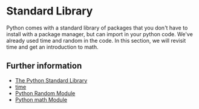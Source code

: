 # Standard Library

Python comes with a standard library of packages that you don't have to install with a package manager,
but can import in your python code.
We've already used time and random in the code. In this section, we will revisit time and get an introduction to math.

## Further information

- [The Python Standard Library](https://docs.python.org/3/library/index.html)
- [time](https://docs.python.org/3/library/time.html)
- [Python Random Module](https://www.w3schools.com/python/module_random.asp)
- [Python math Module](https://www.w3schools.com/python/module_math.asp)
